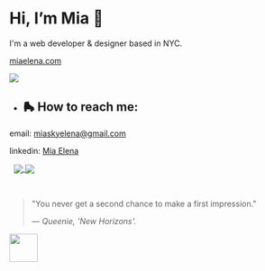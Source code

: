 <h1>Hi, I’m Mia 🍧</h1>
<p>I'm a web developer & designer based in NYC.</p>
<p><a href = "https://miaelena.netlify.app/">miaelena.com</a><p>
<a href="https://github.com/anuraghazra/github-readme-stats">
  <img align="center" src="https://github-readme-stats.vercel.app/api?username=miaskyelena&theme=omni&show_icons=true&hide_border=true&bg_color=00000000"/>
</a>

- <h2>🛼 How to reach me:</h2> 
<p>email: <a href = "mailto: miaskyelena@gmail.com">miaskyelena@gmail.com</a></p>
<p>linkedin: <a href="https://www.linkedin.com/in/miaelena/">Mia Elena</a></p>
&nbsp;

<a href="https://github.com/anuraghazra/github-readme-stats">
  <img align="center" src="https://github-readme-stats.vercel.app/api/top-langs/?username=miaskyelena&theme=omni&layout=compact&bg_color=00000000&card_width=300px&custom_title=👩🏻‍💻&nbsp;My&nbsp;Languages&nbsp;&hide_border=true"/>
</a>

<a href="https://github.com/anuraghazra/github-readme-stats">
  <img align="center" src="https://github-readme-stats.vercel.app/api/wakatime?username=@miaskyelena&theme=omni&bg_color=00000000&hide_border=true&layout=compact&card_width=500px"/>
</a>


&nbsp;
&nbsp;
> "You never get a second chance to make a first impression."</p>
> — <cite>Queenie, 'New Horizons'. 
</cite>

<a href="https://www.youtube.com/watch?v=Sg8FMNEt8KY"><img src="https://64.media.tumblr.com/1e2121c8c85a1b6a01aec7c5126f6074/f8d318a4a6092895-85/s250x400/ab6d68a37e148947a377e610608dc1938dd1c6f0.gifv" width="50" height="50"></a> 

<!---
miaskyelena/miaskyelena is a ✨ special ✨ repository because its `README.md` (this file) appears on your GitHub profile.
You can click the Preview link to take a look at your changes.
--->
